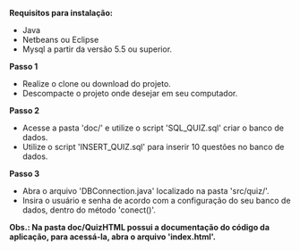 <strong>Requisitos para instalação:</strong>
  - Java
  - Netbeans ou Eclipse
  - Mysql a partir da versão 5.5 ou superior.

<strong>Passo 1</strong>
  - Realize o clone ou download do projeto.
  - Descompacte o projeto onde desejar em seu computador.

<strong>Passo 2</strong>
  - Acesse a pasta 'doc/' e utilize o script 'SQL_QUIZ.sql' criar o banco de dados.
  - Utilize o script 'INSERT_QUIZ.sql' para inserir 10 questões no banco de dados.
  
<strong>Passo 3</strong>
  - Abra o arquivo 'DBConnection.java' localizado na pasta 'src/quiz/'.
  - Insira o usuário e senha de acordo com a configuração do seu banco de dados, dentro do método 'conect()'.

<strong>Obs.: Na pasta doc/QuizHTML possui a documentação do código da aplicação, para acessá-la, abra o arquivo 'index.html'.</strong>
